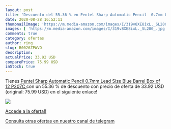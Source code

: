 ```yaml
---
layout: post
title: 'Descuento del 55.36 % en Pentel Sharp Automatic Pencil  0.7mm Lea'
date: 2020-08-28 16:52:11
thumbnailImage: 'https://m.media-amazon.com/images/I/319v8XE8ixL._SL200_.jpg'
images: [ 'https://m.media-amazon.com/images/I/319v8XE8ixL._SL200_.jpg' ]
comments: true
category: ofertas
author: ring
slug: B0026ZPWVO
description:
actualPrice: 33.92 USD
comparePrice: 75.99 USD
inStock: true
---
```


Tienes [Pentel Sharp Automatic Pencil  0.7mm Lead Size  Blue Barrel  Box of 12  P207C ](https://www.amazon.com/dp/B0026ZPWVO/?tag=redken08-20) con un 55.36 % de descuento con precio de oferta de 33.92 USD (original: 75.99 USD) en el siguiente enlace!

[![](https://m.media-amazon.com/images/I/319v8XE8ixL._SL200_.jpg)](https://www.amazon.com/dp/B0026ZPWVO/?tag=redken08-20)

[Accede a la oferta!!](https://www.amazon.com/dp/B0026ZPWVO/?tag=redken08-20)

[Consulta otras ofertas en nuestro canal de telegram](https://t.me/s/ofertas25)
